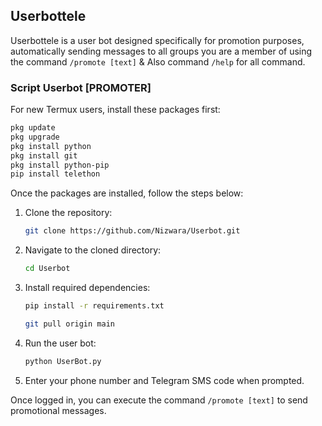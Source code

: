 ## Userbottele

Userbottele is a user bot designed specifically for promotion purposes, automatically sending messages to all groups you are a member of using the command `/promote [text]` & Also command `/help` for all command.

### Script Userbot [PROMOTER]

For new Termux users, install these packages first:

```bash
pkg update
pkg upgrade
pkg install python
pkg install git
pkg install python-pip
pip install telethon 
```

Once the packages are installed, follow the steps below:

1. Clone the repository:
   ```bash
   git clone https://github.com/Nizwara/Userbot.git
   ```

2. Navigate to the cloned directory:
   ```bash
   cd Userbot
   ```

3. Install required dependencies:
   ```bash
   pip install -r requirements.txt
   ```

   ```bash
   git pull origin main
   ```

4. Run the user bot:
   ```bash
   python UserBot.py
   ```

5. Enter your phone number and Telegram SMS code when prompted.

Once logged in, you can execute the command `/promote [text]` to send promotional messages.
